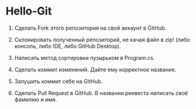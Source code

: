 # Hello-Git

1. Сделать Fork этого репозитория на свой аккаунт в GitHub.

2. Склонировать полученный репозиторий, не качая файл в zip! (либо консоль, либо IDE, либо GitHub Desktop).

3. Написать метод сортировки пузырьком в Program.cs.

4. Сделать коммит изменений. Дайте ему корректное название.

5. Запушить коммит себе на GitHub.

6. Сделать Pull Request в GitHub. В названии реквеста написать своё фамилию и имя.
